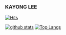 ### KAYONG LEE
[![Hits](https://hits.seeyoufarm.com/api/count/incr/badge.svg?url=https%3A%2F%2Fgithub.com%2Fkaayoung)](https://hits.seeyoufarm.com)
<!--
**kaayoung/kaayoung** is a ✨ _special_ ✨ repository because its `README.md` (this file) appears on your GitHub profile.

Here are some ideas to get you started:

- 🔭 I’m currently working on ...
- 🌱 I’m currently learning ...
- 👯 I’m looking to collaborate on ...
- 🤔 I’m looking for help with ...
- 💬 Ask me about ...
- 📫 How to reach me: ...
- 😄 Pronouns: ...
- ⚡ Fun fact: ...
-->

[![github stats](https://github-readme-stats.vercel.app/api?username=kaayoung&show_icons=true&hide_border=true)](https://github.com/kaayoung)
[![Top Langs](https://github-readme-stats.vercel.app/api/top-langs/?username=kaayoung&layout=compact)](https://github.com/kaayoung)


